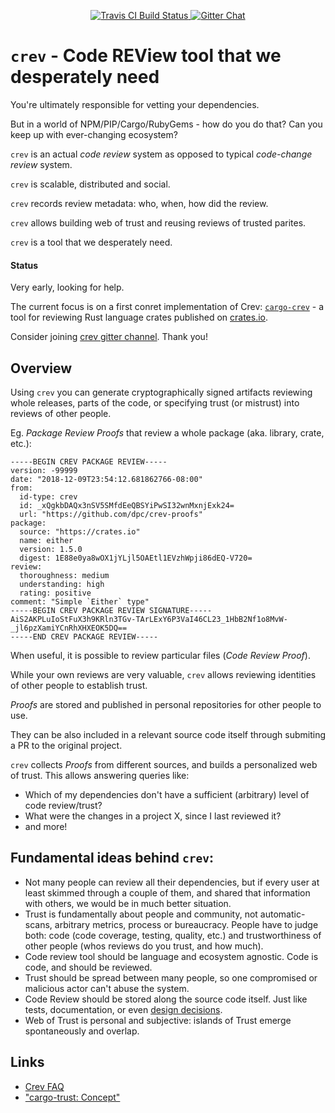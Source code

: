 <p align="center">
  <a href="https://travis-ci.org/dpc/crev">
      <img src="https://img.shields.io/travis/dpc/crev/master.svg?style=flat-square" alt="Travis CI Build Status">
  </a>
  <a href="https://gitter.im/dpc/crev">
      <img src="https://img.shields.io/badge/GITTER-join%20chat-green.svg?style=flat-square" alt="Gitter Chat">
  </a>
  <br>
</p>



# `crev` -  Code REView tool that we desperately need

You're ultimately responsible for vetting your dependencies.

But in a world of NPM/PIP/Cargo/RubyGems - how do you do that? Can
you keep up with ever-changing ecosystem?

`crev` is an actual *code review* system as opposed to typical *code-change review* system.

`crev` is scalable, distributed and social.

`crev` records review metadata: who, when, how did the review.

`crev` allows building web of trust and reusing reviews of trusted parites.

`crev` is a tool that we desperately need.

#### Status

Very early, looking for help.

The current focus is on a first conret implementation of Crev:
[`cargo-crev`](https://github.com/dpc/crev/tree/master/cargo-crev) -
a tool for reviewing Rust language crates published on [crates.io](https://crates.io).

Consider joining [crev gitter channel](https://gitter.im/dpc/crev). Thank you!

## Overview

Using `crev` you can generate cryptographically signed artifacts reviewing whole
releases, parts of the code, or specifying trust (or mistrust) into reviews of other people.

Eg. *Package Review Proofs* that review a whole package (aka. library, crate, etc.):

```
-----BEGIN CREV PACKAGE REVIEW-----
version: -99999
date: "2018-12-09T23:54:12.681862766-08:00"
from:
  id-type: crev
  id: _xQgkbDAQx3nSV5SMfdEeQBSYiPwSI32wnMxnjExk24=
  url: "https://github.com/dpc/crev-proofs"
package:
  source: "https://crates.io"
  name: either
  version: 1.5.0
  digest: 1E88e0ya8wOX1jYLjl5OAEtl1EVzhWpji86dEQ-V720=
review:
  thoroughness: medium
  understanding: high
  rating: positive
comment: "Simple `Either` type"
-----BEGIN CREV PACKAGE REVIEW SIGNATURE-----
AiS2AKPLuIoStFuX3h9KRln3TGv-TArLExY6P3VaI46CL23_1HbB2Nf1o8MvW-_jl6pzXamiYCnRhXHXEOK5DQ==
-----END CREV PACKAGE REVIEW-----
```

When useful, it is possible to review particular files (*Code Review Proof*).

While your own reviews are very valuable, `crev` allows reviewing identities of other
people to establish trust.

*Proofs* are stored and published in personal repositories for other people to use.

They can be also included in a relevant source code itself through submiting
a PR to the original project.

`crev` collects *Proofs* from different sources, and builds a personalized web of trust.
This allows answering queries like:

* Which of my dependencies don't have a sufficient (arbitrary) level of code review/trust?
* What were the changes in a project X, since I last reviewed it?
* and more!

## Fundamental ideas behind `crev`:

* Not many people can review all their dependencies, but if every user
  at least skimmed through a couple of them, and shared that information with
  others, we would be in much better situation.
* Trust is fundamentally about people and community, not automatic-scans,
  arbitrary metrics, process or bureaucracy. People have to judge both: code
  (code coverage, testing, quality, etc.) and trustworthiness of other
  people (whos reviews do you trust, and how much).
* Code review tool should be language and ecosystem agnostic. Code is code, and should be reviewed.
* Trust should be spread between many people, so one compromised or malicious
  actor can't abuse the system.
* Code Review should be stored along the source code itself. Just like tests,
  documentation, or even [design decisions](https://github.com/vitiral/artifact).
* Web of Trust is personal and subjective: islands of Trust emerge spontaneously
  and overlap.

## Links

* [Crev FAQ](https://github.com/dpc/crev/wiki/FAQ)
* ["cargo-trust: Concept"](https://github.com/dpc/crev/wiki/cargo-trust:-Concept)

